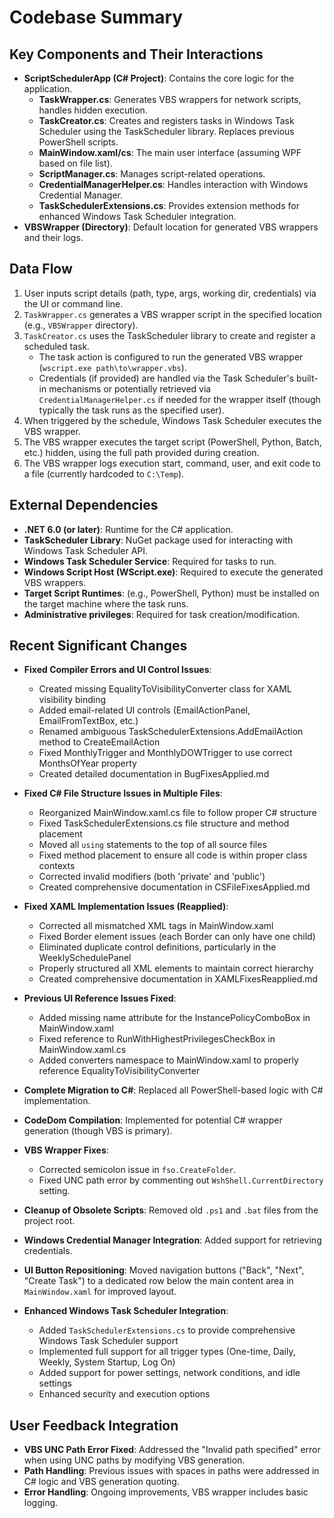 # Codebase Summary

## Key Components and Their Interactions
- **ScriptSchedulerApp (C# Project)**: Contains the core logic for the application.
    - **TaskWrapper.cs**: Generates VBS wrappers for network scripts, handles hidden execution.
    - **TaskCreator.cs**: Creates and registers tasks in Windows Task Scheduler using the TaskScheduler library. Replaces previous PowerShell scripts.
    - **MainWindow.xaml/cs**: The main user interface (assuming WPF based on file list).
    - **ScriptManager.cs**: Manages script-related operations.
    - **CredentialManagerHelper.cs**: Handles interaction with Windows Credential Manager.
    - **TaskSchedulerExtensions.cs**: Provides extension methods for enhanced Windows Task Scheduler integration.
- **VBSWrapper (Directory)**: Default location for generated VBS wrappers and their logs.

## Data Flow
1. User inputs script details (path, type, args, working dir, credentials) via the UI or command line.
2. `TaskWrapper.cs` generates a VBS wrapper script in the specified location (e.g., `VBSWrapper` directory).
3. `TaskCreator.cs` uses the TaskScheduler library to create and register a scheduled task.
    - The task action is configured to run the generated VBS wrapper (`wscript.exe path\to\wrapper.vbs`).
    - Credentials (if provided) are handled via the Task Scheduler's built-in mechanisms or potentially retrieved via `CredentialManagerHelper.cs` if needed for the wrapper itself (though typically the task runs as the specified user).
4. When triggered by the schedule, Windows Task Scheduler executes the VBS wrapper.
5. The VBS wrapper executes the target script (PowerShell, Python, Batch, etc.) hidden, using the full path provided during creation.
6. The VBS wrapper logs execution start, command, user, and exit code to a file (currently hardcoded to `C:\Temp`).

## External Dependencies
- **.NET 6.0 (or later)**: Runtime for the C# application.
- **TaskScheduler Library**: NuGet package used for interacting with Windows Task Scheduler API.
- **Windows Task Scheduler Service**: Required for tasks to run.
- **Windows Script Host (WScript.exe)**: Required to execute the generated VBS wrappers.
- **Target Script Runtimes**: (e.g., PowerShell, Python) must be installed on the target machine where the task runs.
- **Administrative privileges**: Required for task creation/modification.

## Recent Significant Changes
- **Fixed Compiler Errors and UI Control Issues**:
  - Created missing EqualityToVisibilityConverter class for XAML visibility binding
  - Added email-related UI controls (EmailActionPanel, EmailFromTextBox, etc.)
  - Renamed ambiguous TaskSchedulerExtensions.AddEmailAction method to CreateEmailAction
  - Fixed MonthlyTrigger and MonthlyDOWTrigger to use correct MonthsOfYear property
  - Created detailed documentation in BugFixesApplied.md

- **Fixed C# File Structure Issues in Multiple Files**:
  - Reorganized MainWindow.xaml.cs file to follow proper C# structure
  - Fixed TaskSchedulerExtensions.cs file structure and method placement
  - Moved all `using` statements to the top of all source files
  - Fixed method placement to ensure all code is within proper class contexts
  - Corrected invalid modifiers (both 'private' and 'public')
  - Created comprehensive documentation in CSFileFixesApplied.md

- **Fixed XAML Implementation Issues (Reapplied)**:
  - Corrected all mismatched XML tags in MainWindow.xaml
  - Fixed Border element issues (each Border can only have one child)
  - Eliminated duplicate control definitions, particularly in the WeeklySchedulePanel
  - Properly structured all XML elements to maintain correct hierarchy
  - Created comprehensive documentation in XAMLFixesReapplied.md

- **Previous UI Reference Issues Fixed**:
  - Added missing name attribute for the InstancePolicyComboBox in MainWindow.xaml
  - Fixed reference to RunWithHighestPrivilegesCheckBox in MainWindow.xaml.cs
  - Added converters namespace to MainWindow.xaml to properly reference EqualityToVisibilityConverter
- **Complete Migration to C#**: Replaced all PowerShell-based logic with C# implementation.
- **CodeDom Compilation**: Implemented for potential C# wrapper generation (though VBS is primary).
- **VBS Wrapper Fixes**:
    - Corrected semicolon issue in `fso.CreateFolder`.
    - Fixed UNC path error by commenting out `WshShell.CurrentDirectory` setting.
- **Cleanup of Obsolete Scripts**: Removed old `.ps1` and `.bat` files from the project root.
- **Windows Credential Manager Integration**: Added support for retrieving credentials.
- **UI Button Repositioning**: Moved navigation buttons ("Back", "Next", "Create Task") to a dedicated row below the main content area in `MainWindow.xaml` for improved layout.
- **Enhanced Windows Task Scheduler Integration**:
    - Added `TaskSchedulerExtensions.cs` to provide comprehensive Windows Task Scheduler support
    - Implemented full support for all trigger types (One-time, Daily, Weekly, System Startup, Log On)
    - Added support for power settings, network conditions, and idle settings
    - Enhanced security and execution options

## User Feedback Integration
- **VBS UNC Path Error Fixed**: Addressed the "Invalid path specified" error when using UNC paths by modifying VBS generation.
- **Path Handling**: Previous issues with spaces in paths were addressed in C# logic and VBS generation quoting.
- **Error Handling**: Ongoing improvements, VBS wrapper includes basic logging.
